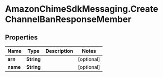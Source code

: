 # AmazonChimeSdkMessaging.CreateChannelBanResponseMember

## Properties

Name | Type | Description | Notes
------------ | ------------- | ------------- | -------------
**arn** | **String** |  | [optional] 
**name** | **String** |  | [optional] 



